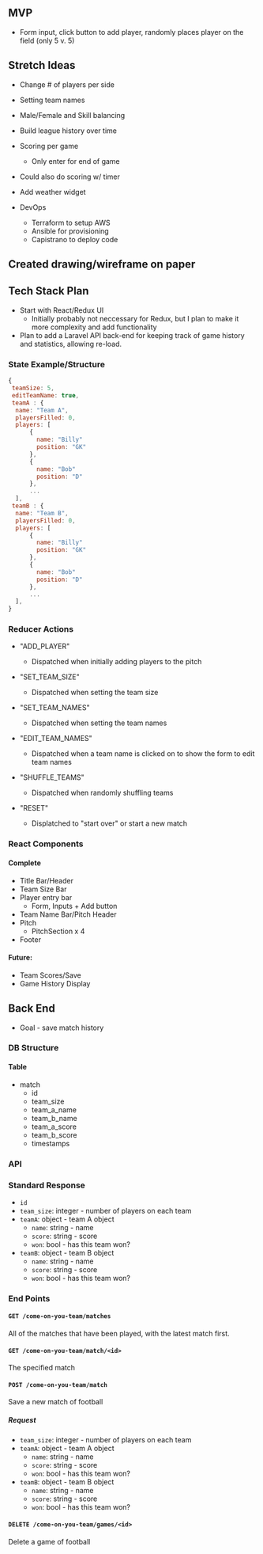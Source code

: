 
## MVP
- Form input, click button to add player, randomly places player on the field (only 5 v. 5)

## Stretch Ideas
- Change # of players per side
- Setting team names
- Male/Female and Skill balancing
- Build league history over time
- Scoring per game
  - Only enter for end of game
- Could also do scoring w/ timer
- Add weather widget

- DevOps
   - Terraform to setup AWS
   - Ansible for provisioning
   - Capistrano to deploy code
   
## Created drawing/wireframe on paper

## Tech Stack Plan
- Start with React/Redux UI
  - Initially probably not neccessary for Redux, but I plan to make it more complexity and add functionality
- Plan to add a Laravel API back-end for keeping track of game history and statistics, allowing re-load.

### State Example/Structure
```js
{
 teamSize: 5,
 editTeamName: true,
 teamA : {
  name: "Team A",
  playersFilled: 0,
  players: [
      { 
        name: "Billy"
        position: "GK"
      },
      { 
        name: "Bob"
        position: "D"
      }, 
      ...
  ],
 teamB : {
  name: "Team B",
  playersFilled: 0,
  players: [
      { 
        name: "Billy"
        position: "GK"
      },
      { 
        name: "Bob"
        position: "D"
      }, 
      ...
  ],     
}
```

### Reducer Actions
- "ADD_PLAYER"
  - Dispatched when initially adding players to the pitch

- "SET_TEAM_SIZE"
  - Dispatched when setting the team size

- "SET_TEAM_NAMES"
  - Dispatched when setting the team names

- "EDIT_TEAM_NAMES"
  - Dispatched when a team name is clicked on to show the form to edit team names

- "SHUFFLE_TEAMS" 
  - Dispatched when randomly shuffling teams

- "RESET"
  - Displatched to "start over" or start a new match

### React Components
#### Complete
- Title Bar/Header
- Team Size Bar
- Player entry bar
  - Form, Inputs + Add button
- Team Name Bar/Pitch Header
- Pitch
  - PitchSection x 4
- Footer
  
#### Future:
- Team Scores/Save
- Game History Display

## Back End
- Goal - save match history

### DB Structure
#### Table
- match
  - id
  - team_size
  - team_a_name
  - team_b_name
  - team_a_score
  - team_b_score
  - timestamps

### API

### Standard Response

- `id`
- `team_size`: integer - number of players on each team
- `teamA`: object - team A object
    - `name`: string - name
    - `score`: string - score
    - `won`: bool - has this team won?
- `teamB`: object - team B object
    - `name`: string - name
    - `score`: string - score
    - `won`: bool - has this team won?

### End Points

#### `GET /come-on-you-team/matches`

All of the matches that have been played, with the latest match first.

#### `GET /come-on-you-team/match/<id>`

The specified match

#### `POST /come-on-you-team/match`

Save a new match of football

##### Request

- `team_size`: integer - number of players on each team
- `teamA`: object - team A object
    - `name`: string - name
    - `score`: string - score
    - `won`: bool - has this team won?
- `teamB`: object - team B object
    - `name`: string - name
    - `score`: string - score
    - `won`: bool - has this team won?


#### `DELETE /come-on-you-team/games/<id>`

Delete a game of football

   
